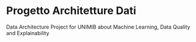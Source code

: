 # Progetto Architetture Dati
Data Architecture Project for UNIMIB about Machine Learning, Data Quality and Explainability
